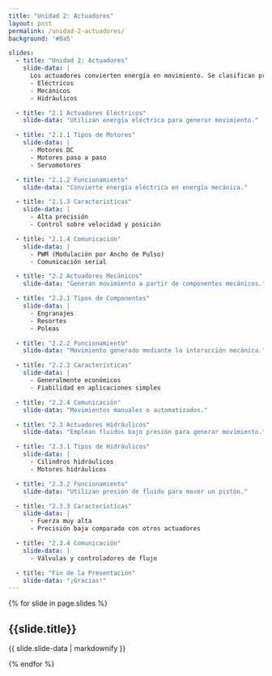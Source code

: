 ```yaml
---
title: "Unidad 2: Actuadores"
layout: post
permalink: /unidad-2-actuadores/
background: '#0a5'

slides:
  - title: "Unidad 2: Actuadores"
    slide-data: |
      Los actuadores convierten energía en movimiento. Se clasifican principalmente en tres tipos:
      - Eléctricos
      - Mecánicos
      - Hidráulicos

  - title: "2.1 Actuadores Eléctricos"
    slide-data: "Utilizan energía eléctrica para generar movimiento."

  - title: "2.1.1 Tipos de Motores"
    slide-data: |
      - Motores DC
      - Motores paso a paso
      - Servomotores

  - title: "2.1.2 Funcionamiento"
    slide-data: "Convierte energía eléctrica en energía mecánica."

  - title: "2.1.3 Características"
    slide-data: |
      - Alta precisión
      - Control sobre velocidad y posición

  - title: "2.1.4 Comunicación"
    slide-data: |
      - PWM (Modulación por Ancho de Pulso)
      - Comunicación serial

  - title: "2.2 Actuadores Mecánicos"
    slide-data: "Generan movimiento a partir de componentes mecánicos."

  - title: "2.2.1 Tipos de Componentes"
    slide-data: |
      - Engranajes
      - Resortes
      - Poleas

  - title: "2.2.2 Funcionamiento"
    slide-data: "Movimiento generado mediante la interacción mecánica."

  - title: "2.2.3 Características"
    slide-data: |
      - Generalmente económicos
      - Fiabilidad en aplicaciones simples

  - title: "2.2.4 Comunicación"
    slide-data: "Movimientos manuales o automatizados."

  - title: "2.3 Actuadores Hidráulicos"
    slide-data: "Emplean fluidos bajo presión para generar movimiento."

  - title: "2.3.1 Tipos de Hidráulicos"
    slide-data: |
      - Cilindros hidráulicos
      - Motores hidráulicos

  - title: "2.3.2 Funcionamiento"
    slide-data: "Utilizan presión de fluido para mover un pistón."

  - title: "2.3.3 Características"
    slide-data: |
      - Fuerza muy alta
      - Precisión baja comparado con otros actuadores

  - title: "2.3.4 Comunicación"
    slide-data: |
      - Válvulas y controladores de flujo

  - title: "Fin de la Presentación"
    slide-data: "¡Gracias!"
---
```


{% for slide in page.slides %}                 
<section data-background="{% if slide.image %}{{slide.image}}{% elsif slide.background %}{{slide.background}}{% else %}{{page.background}}{% endif %}">
  <h1>{{slide.title}}</h1>
  <p>{{ slide.slide-data | markdownify }}</p>
</section>               
{% endfor %}

